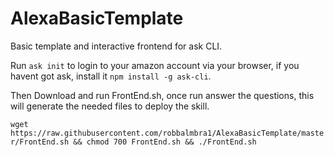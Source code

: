 # AlexaBasicTemplate

Basic template and interactive frontend for ask CLI.

Run `ask init` to login to your amazon account via your browser, if you havent got ask, install it `npm install -g ask-cli`.

Then Download and run FrontEnd.sh, once run answer the questions, this will generate the needed files to deploy the skill.

`wget https://raw.githubusercontent.com/robbalmbra1/AlexaBasicTemplate/master/FrontEnd.sh && chmod 700 FrontEnd.sh && ./FrontEnd.sh`
